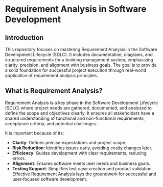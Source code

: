 # Requirement Analysis in Software Development

## Introduction
This repository focuses on mastering Requirement Analysis in the Software Development Lifecycle (SDLC). It includes documentation, diagrams, and structured requirements for a booking management system, emphasizing clarity, precision, and alignment with business goals. The goal is to provide a solid foundation for successful project execution through real-world application of requirement analysis principles.

## What is Requirement Analysis?
Requirement Analysis is a key phase in the Software Development Lifecycle (SDLC) where project needs are gathered, documented, and analyzed to define the scope and objectives clearly. It ensures all stakeholders have a shared understanding of functional and non-functional requirements, acceptance criteria, and potential challenges.

It is important because of its:
  - **Clarity**: Defines precise expectations and project scope.
  - **Risk Reduction**: Identifies issues early, avoiding costly changes later.
  - **Efficiency**: Guides development with clear requirements, reducing errors.
  - **Alignment**: Ensures software meets user needs and business goals.
  - **Testing Support**: Simplifies test case creation and product validation.
Effective Requirement Analysis lays the groundwork for successful and user-focused software development.
